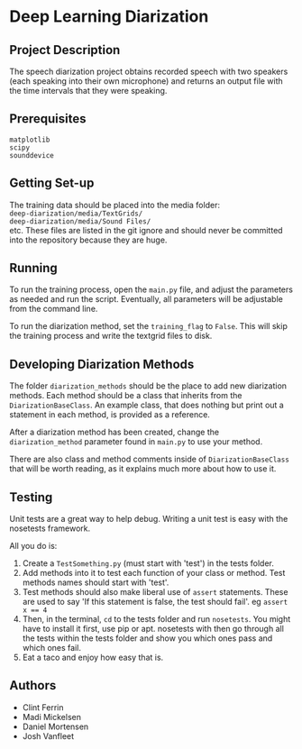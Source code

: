 # Deep Learning Diarization 

## Project Description 
The speech diarization project obtains recorded speech with two speakers (each speaking into their own microphone) and returns an output file with the time intervals that they were speaking.

## Prerequisites
`matplotlib`  
`scipy`  
`sounddevice`  


## Getting Set-up
The training data should be placed into the media folder:  
`deep-diarization/media/TextGrids/`  
`deep-diarization/media/Sound Files/`  
etc. These files are listed in the git ignore and should never be committed into the repository because they are huge.

## Running
To run the training process, open the `main.py` file, and adjust the parameters as needed and run the script. Eventually, all parameters will be adjustable from the command line. 

To run the diarization method, set the `training_flag` to `False`. This will skip the training process and write the textgrid files to disk.

## Developing Diarization Methods
The folder `diarization_methods` should be the place to add new diarization methods. Each method should be a class that inherits from the `DiarizationBaseClass`. An example class, that does nothing but print out a statement in each method, is provided as a reference.

After a diarization method has been created, change the `diarization_method` parameter found in `main.py` to use your method.

There are also class and method comments inside of `DiarizationBaseClass` that will be worth reading, as it explains much more about how to use it. 

## Testing
Unit tests are a great way to help debug. Writing a unit test is easy with the nosetests framework. 

All you do is: 
1. Create a `TestSomething.py` (must start with 'test') in the tests folder. 
2. Add methods into it to test each function of your class or method. Test methods names should start with 'test'. 
3. Test methods should also make liberal use of `assert` statements. These are used to say 'If this statement is false, the test should fail'. eg `assert x == 4`
4. Then, in the terminal, `cd` to the tests folder and run `nosetests`. You might have to install it first, use pip or apt. nosetests with then go through all the tests within the tests folder and show you which ones pass and which ones fail.
5. Eat a taco and enjoy how easy that is.

## Authors
* Clint Ferrin
* Madi Mickelsen
* Daniel Mortensen
* Josh Vanfleet
